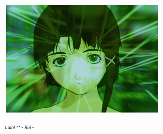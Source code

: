 <div align="center">
  <img src="tenor.gif" alt="https://www.facebook.com/profile.php?id=61559259687199&mibextid=ZbWKwL">
</div>

<br />
<h6>Lain! ⁠^^ - Rui -</h6>
